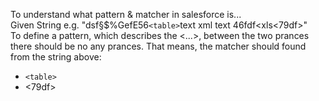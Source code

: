 To understand what pattern & matcher in salesforce is...  
Given String e.g.
"dsf§$%GefE56`<table>`text xml text 46fdf<xls<79df>"  
To define a pattern, which describes the <...>, between the two prances there should be no any prances. That means, the matcher should found from the string above:

- `<table>`
- <79df>




